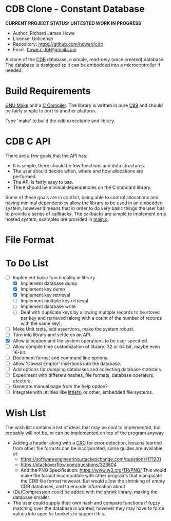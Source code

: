 # CDB Clone - Constant Database

**CURRENT PROJECT STATUS: UNTESTED WORK IN PROGRESS**

- Author: Richard James Howe
- License: Unlicense
- Repository: <https://github.com/howerj/cdb>
- Email: howe.r.j.89@gmail.com

A clone of the [CDB][] database, a simple, read-only (once created) database.
The database is designed so it can be embedded into a microcontroller if
needed.

# Build Requirements

[GNU Make][] and a [C Compiler][]. The library is written in pure [C99][] and
should be fairly simple to port to another platform.

Type 'make' to build the *cdb* executable and library.

# CDB C API

There are a few goals that the API has:

* It is simple, there should be few functions and data structures.
* The user should decide when, where and how allocations are performed.
* The API is fairly easy to use.
* There should be minimal dependencies on the C standard library.

Some of these goals are in conflict, being able to control allocations and
having minimal dependencies allow the library to be used in an embedded system,
however it means that in order to do very basic things the user has to
provide a series of callbacks. The callbacks are simple to implement on a
hosted system, examples are provided in [main.c][].

# File Format

# To Do List

- [ ] Implement basic functionality in library.
  - [x] Implement database dump
  - [x] Implement key dump
  - [x] Implement key retrieval
  - [ ] Implement multiple key retrieval
  - [ ] Implement database write
  - [ ] Deal with duplicate keys by allowing multiple records to be
  stored per key and retrieved (along with a count of the number of
  records with the same key).
- [ ] Make Unit tests, add assertions, make the system robust.
- [ ] Turn into library and settle on an API.
- [x] Allow allocation and file system operations to be user specified.
- [ ] Allow compile time customization of library; 32 or 64 bit, maybe even 16-bit.
- [ ] Document format and command line options.
- [ ] Allow 'Caveat Emptor' insertions into the database.
- [ ] Add options for dumping databases and collecting database statistics.
- [ ] Experiment with different hashes, file formats, database operators, etcetera.
- [ ] Generate manual page from the help option?
- [ ] Integrate with utilities like [littlefs][], or other, embedded file systems.

# Wish List

The wish list contains a list of ideas that may be cool to implemented, but
probably will not be, or can be implemented on top of the program anyway.

- Adding a header along with a [CRC][] for error detection, lessons learned
  from other file formats can be incorporated, some guides are available at:
  - <https://softwareengineering.stackexchange.com/questions/171201>
  - <https://stackoverflow.com/questions/323604>
  - And the PNG Specification: <https://www.w3.org/TR/PNG/>
  This would make the format incompatible with other programs that
  manipulate the CDB file format however. But would allow the shrinking
  of empty CDB databases, and to encode information about 
- (De)Compression could be added with the [shrink][] library, making the
  database smaller.
- The user could supply their own hash and compare functions if fuzzy matching
  over the database is wanted, however they may have to force values into
  specific buckets to support this.

[main.c]: main.c
[CDB]: https://cr.yp.to/cdb.html
[GNU Make]: https://www.gnu.org/software/make/
[C Compiler]: https://gcc.gnu.org/
[C99]: https://en.wikipedia.org/wiki/C99
[littlefs]: https://github.com/ARMmbed/littlefs
[CRC]: https://en.wikipedia.org/wiki/Cyclic_redundancy_check
[shrink]: https://github.com/howerj/shrink
